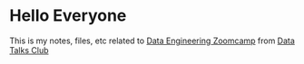 # Hello Everyone
This is my notes, files, etc related to [Data Engineering Zoomcamp](https://github.com/DataTalksClub/data-engineering-zoomcamp) from [Data Talks Club](https://datatalks.club/)
